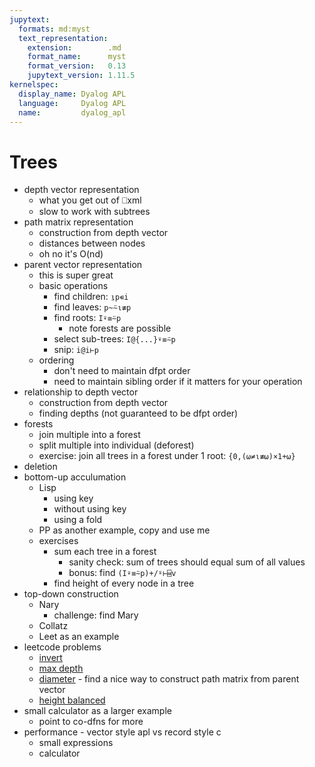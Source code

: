 ```yaml
---
jupytext:
  formats: md:myst
  text_representation:
    extension:        .md
    format_name:      myst
    format_version:   0.13
    jupytext_version: 1.11.5
kernelspec:
  display_name: Dyalog APL
  language:     Dyalog APL
  name:         dyalog_apl
---
```


# Trees

- depth vector representation
    - what you get out of ⎕xml
    - slow to work with subtrees
- path matrix representation
    - construction from depth vector
    - distances between nodes
    - oh no it's O(nd)
- parent vector representation
    - this is super great
    - basic operations
        - find children:    `⍸p∊i`
        - find leaves:      `p~⍨⍳≢p`
        - find roots:       `I⍣≡⍨p`
            - note forests are possible
        - select sub-trees: `I@{...}⍣≡⍨p`
        - snip:             `i@i⊢p`
    - ordering
        - don't need to maintain dfpt order
        - need to maintain sibling order if it matters for your operation
- relationship to depth vector
    - construction from depth vector
    - finding depths (not guaranteed to be dfpt order)
- forests
    - join multiple into a forest
    - split multiple into individual (deforest)
    - exercise: join all trees in a forest under 1 root: `{0,(⍵≠⍳≢⍵)×1+⍵}`
- deletion
- bottom-up acculumation
    - Lisp
        - using key
        - without using key
        - using a fold
    - PP as another example, copy and use me
    - exercises
        - sum each tree in a forest
            - sanity check: sum of trees should equal sum of all values
            - bonus: find `(I⍣≡⍨p)+/⍤⊢⌸v`
        - find height of every node in a tree
- top-down construction
    - Nary
        - challenge: find Mary
    - Collatz
    - Leet as an example
- leetcode problems
    - [invert](https://leetcode.com/problems/invert-binary-tree/)
    - [max depth](https://leetcode.com/problems/maximum-depth-of-binary-tree/)
    - [diameter](https://leetcode.com/problems/diameter-of-binary-tree/) - find a nice way to construct path matrix from parent vector
    - [height balanced](https://leetcode.com/problems/balanced-binary-tree/)
- small calculator as a larger example
    - point to co-dfns for more
- performance - vector style apl vs record style c
    - small expressions
    - calculator
